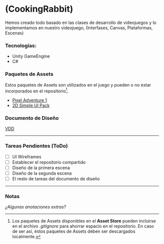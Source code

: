 # (CookingRabbit)
Hemos creado todo basado en las clases de desarrollo de videojuegos y lo implementamos en nuestro videojuego, (Interfases, Canvas, Plataformas, Escenas)  
### Tecnologías:  
- Unity GameEngine
- C#
### Paquetes de Assets
Estos paquetes de Assets son utilizados en el juego y pueden o no estar incorporados en el repositorio[^1].
- [Pixel Adventure 1](https://assetstore.unity.com/packages/2d/characters/pixel-adventure-1-155360)
- [2D Simple UI Pack](https://assetstore.unity.com/packages/2d/gui/icons/2d-simple-ui-pack-218050)

### Documento de Diseño
[VDD](/VDD/README.md)  

---
### Tareas Pendientes (ToDo)
- [ ] UI Wireframes
- [ ] Establecer el repositorio compartido
- [ ] Diseño de la primera escena
- [ ] Diseño de la segunda escena
- [ ] El resto de tareas del documento de diseño
---
### Notas
_¿Algunas anotaciones extras?_  


[^1]: Los paquetes de Assets disponibles en el **Asset Store** pueden incluirse en el archivo _.gitignore_ para ahorrar espacio en el repositorio. En caso de ser así, éstos paquetes de Assets deben ser descargados localmente.
